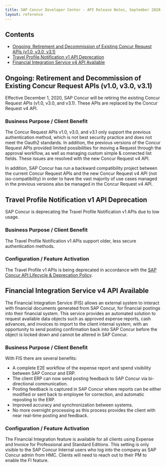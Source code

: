 ```yaml
---
title: SAP Concur Developer Center - API Release Notes, September 2020
layout: reference
---
```


## Contents

* [Ongoing: Retirement and Decommission of Existing Concur Request APIs (v1.0, v3.0, v3.1)](#ongoing-request-retirement)
* [Travel Profile Notification v1 API Deprecation](#travel-profile-deprecation)
* [Financial Integration Service v4 API Available](#fis-v4)

## <a name="ongoing-request-retirement"></a>Ongoing: Retirement and Decommission of Existing Concur Request APIs (v1.0, v3.0, v3.1)

Effective December 1, 2020, SAP Concur will be retiring the existing Concur Request APIs (v1.0, v3.0, and v3.1). These APIs are replaced by the Concur Request v4 API.

### Business Purpose / Client Benefit

The Concur Request APIs v1.0, v3.0, and v3.1 only support the previous authentication method, which is not best security practice and does not meet the Oauth2 standards. In addition, the previous versions of the Concur Request APIs provided limited possibilities for moving a Request through the approval workflow, as well as managing custom simple & connected list fields. These issues are resolved with the new Concur Request v4 API.

In addition, SAP Concur has run a backward compatibility project between the current Concur Request APIs and the new Concur Request v4 API (not iso-compatibility) in order to have the vast majority of use cases managed in the previous versions also be managed in the Concur Request v4 API.

## <a name="travel-profile-deprecation"></a>Travel Profile Notification v1 API Deprecation

SAP Concur is deprecating the Travel Profile Notification v1 APIs due to low usage.

### Business Purpose / Client Benefit

The Travel Profile Notification v1 APIs support older, less secure authentication methods.

### Configuration / Feature Activation

The Travel Profile v1 APIs is being deprecated in accordance with the [SAP Concur API Lifecycle & Deprecation Policy](https://developer.concur.com/tools-support/deprecation-policy.html).

## <a name="fis-v4"></a>Financial Integration Service v4 API Available

The Financial Integration Service (FIS) allows an external system to interact with financial documents generated from SAP Concur, for financial postings into their financial system.
This service provides an automated solution to request available data objects such as approved expense reports, cash advances, and invoices to import to the client internal system, with an opportunity to send posting confirmation back into SAP Concur before the object is locked down and cannot be altered in SAP Concur.

### Business Purpose / Client Benefit

With FIS there are several benefits:

* A complete E2E workflow of the expense report and spend visibility between SAP Concur and ERP.
* The client ERP can now send posting feedback to SAP Concur via bi-directional communication.
* Posting feedback is captured in SAP Concur where reports can be either modified or sent back to employee for correction, and automatic reposting to the ERP.
* Improved accuracy and synchronization between systems.
* No more overnight processing as this process provides the client with near real-time posting and feedback.

### Configuration / Feature Activation

The Financial Integration feature is available for all clients using Expense and Invoice for Professional and Standard Editions. This setting is only visible to the SAP Concur Internal users who log into the company as SAP Concur admin from HMC.  Clients will need to reach out to their PM to enable the FI feature.
